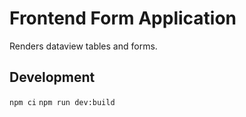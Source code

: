 # Frontend Form Application

Renders dataview tables and forms.

## Development

`npm ci`
`npm run dev:build`

